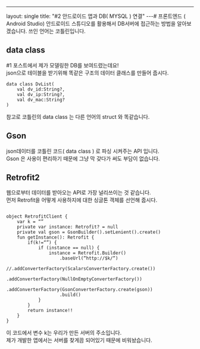---
layout: single
title: "#2 안드로이드 앱과 DB( MYSQL ) 연결"
---# 프론트엔드 ( Android Studio)
안드로이드 스튜디오를 활용해서 DB서버에 접근하는 방법을 알아보겠습니다. 쓰인 언어는 코틀린입니다.
## data class
#1 포스트에서 제가 모델링한 DB를 보여드렸는데요! <br>
json으로 테이블을 받기위해 똑같은 구조의 데이터 클래스를 만들어 줍시다. <br>
```
data class DvList(
    val dv_id:String?,
    val dv_ip:String?,
    val dv_mac:String?
)
```

참고로 코틀린의 data class 는 다른 언어의 struct 와 똑같습니다.
## Gson
json데이터를 코틀린 코드( data class ) 로 파싱 시켜주는 API 입니다. <br>
Gson 은 사용이 편리하기 때문에 그냥 막 갖다가 써도 부담이 없습니다. <br>
## Retrofit2
웹으로부터 데이터를 받아오는 API로 가장 널리쓰이는 것 같습니다. <br>
먼저 Retrofit을 어떻게 사용하지에 대한 싱글톤 객체를 선언해 줍시다. <br>
```

object RetrofitClient {
    var k = “”
    private var instance: Retrofit? = null
    private val gson = GsonBuilder().setLenient().create()
    fun getInstance(): Retrofit {
        if(k!=“”) {
            if (instance == null) {
                instance = Retrofit.Builder()
                    .baseUrl(“http://$k/“)
                    //.addConverterFactory(ScalarsConverterFactory.create())
                    .addConverterFactory(NullOnEmptyConverterFactory())
                    .addConverterFactory(GsonConverterFactory.create(gson))
                    .build()
            }
        }
        return instance!!
    }
}
```
이 코드에서 변수 k는 우리가 만든 서버의 주소입니다. <br>
제가 개발한 앱에서는 서버를 찾게끔 되어있기 때문에 비워놨습니다. <br>




